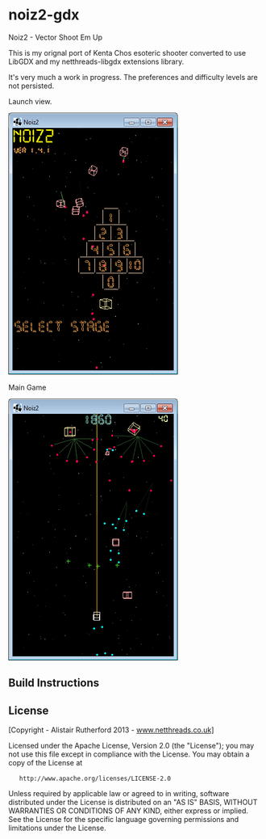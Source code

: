 noiz2-gdx
=========

Noiz2 - Vector Shoot Em Up

This is my orignal port of Kenta Chos esoteric shooter converted to use  LibGDX and my netthreads-libgdx extensions library.

It's very much a work in progress. The preferences and difficulty levels are not persisted.

Launch view.

![Demo](https://github.com/alistairrutherford/images/raw/master/noiz2_1.png) 

Main Game

![Demo](https://github.com/alistairrutherford/images/raw/master/noiz2_2.png)


Build Instructions
-------------------


License
--------
[Copyright - Alistair Rutherford 2013 - www.netthreads.co.uk]

Licensed under the Apache License, Version 2.0 (the "License");
   you may not use this file except in compliance with the License.
   You may obtain a copy of the License at

       http://www.apache.org/licenses/LICENSE-2.0

   Unless required by applicable law or agreed to in writing, software
   distributed under the License is distributed on an "AS IS" BASIS,
   WITHOUT WARRANTIES OR CONDITIONS OF ANY KIND, either express or implied.
   See the License for the specific language governing permissions and
   limitations under the License.
